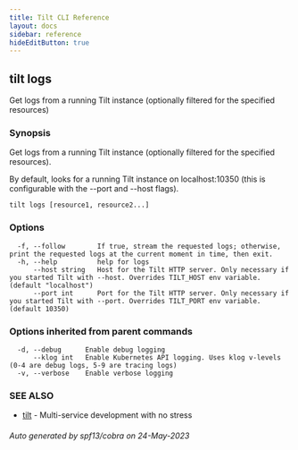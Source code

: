 ```yaml
---
title: Tilt CLI Reference
layout: docs
sidebar: reference
hideEditButton: true
---
```

## tilt logs

Get logs from a running Tilt instance (optionally filtered for the specified resources)

### Synopsis

Get logs from a running Tilt instance (optionally filtered for the specified resources).

By default, looks for a running Tilt instance on localhost:10350
(this is configurable with the --port and --host flags).


```
tilt logs [resource1, resource2...]
```

### Options

```
  -f, --follow        If true, stream the requested logs; otherwise, print the requested logs at the current moment in time, then exit.
  -h, --help          help for logs
      --host string   Host for the Tilt HTTP server. Only necessary if you started Tilt with --host. Overrides TILT_HOST env variable. (default "localhost")
      --port int      Port for the Tilt HTTP server. Only necessary if you started Tilt with --port. Overrides TILT_PORT env variable. (default 10350)
```

### Options inherited from parent commands

```
  -d, --debug      Enable debug logging
      --klog int   Enable Kubernetes API logging. Uses klog v-levels (0-4 are debug logs, 5-9 are tracing logs)
  -v, --verbose    Enable verbose logging
```

### SEE ALSO

* [tilt](tilt.html)	 - Multi-service development with no stress

###### Auto generated by spf13/cobra on 24-May-2023
